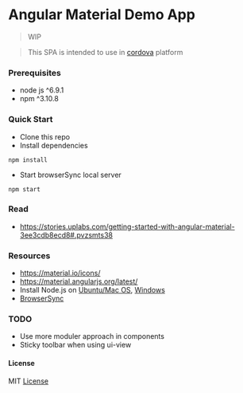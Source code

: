 # Angular Material Demo App

> WIP

> This SPA is intended to use in [cordova](http://ngcordova.com/) platform

### Prerequisites
* node js ^6.9.1
* npm ^3.10.8


### Quick Start
* Clone this repo
* Install dependencies
```
npm install
```
* Start browserSync local server
```
npm start
```

### Read
* https://stories.uplabs.com/getting-started-with-angular-material-3ee3cdb8ecd8#.pvzsmts38

### Resources
* https://material.io/icons/
* https://material.angularjs.org/latest/
* Install Node.js on [Ubuntu/Mac OS](https://github.com/creationix/nvm), [Windows](https://nodejs.org/en/download/)
* [BrowserSync](http://www.browsersync.io)

### TODO
* Use more moduler approach in components
* Sticky toolbar when using ui-view



#### License
MIT [License](LICENSE.txt)
